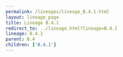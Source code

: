 ```yaml
---
permalink: /lineages/lineage_B.4.1.html
layout: lineage_page
title: Lineage B.4.1
redirect_to: ../lineage.html?lineage=B.4.1
lineage: B.4.1
parent: B.4
children: ['B.4.1']
---
```

